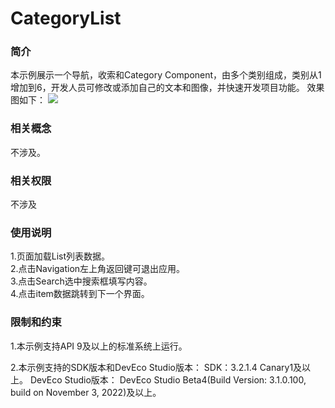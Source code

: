 # CategoryList
### 简介
本示例展示一个导航，收索和Category Component，由多个类别组成，类别从1增加到6，开发人员可修改或添加自己的文本和图像，并快速开发项目功能。
效果图如下：
![](screenshots/CategoryList.gif)

### 相关概念
不涉及。

### 相关权限
不涉及

### 使用说明

1.页面加载List列表数据。   
2.点击Navigation左上角返回键可退出应用。   
3.点击Search选中搜索框填写内容。  
4.点击item数据跳转到下一个界面。

### 限制和约束

1.本示例支持API 9及以上的标准系统上运行。

2.本示例支持的SDK版本和DevEco Studio版本：
SDK：3.2.1.4 Canary1及以上。
DevEco Studio版本： DevEco Studio Beta4(Build Version: 3.1.0.100, build on November 3, 2022)及以上。
